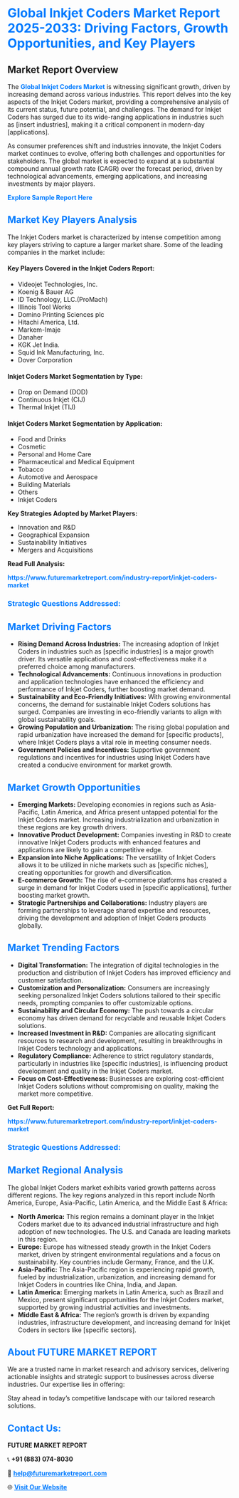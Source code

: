<h1 style="color: #007BFF;">Global Inkjet Coders Market Report 2025-2033: Driving Factors, Growth Opportunities, and Key Players</h1>

<section id="overview">
<h2>Market Report Overview</h2>
<p>The <a href="https://www.futuremarketreport.com/industry-report/inkjet-coders-market" style="color: #007BFF; text-decoration: none;"><strong>Global Inkjet Coders Market</strong></a> is witnessing significant growth, driven by increasing demand across various industries. This report delves into the key aspects of the Inkjet Coders market, providing a comprehensive analysis of its current status, future potential, and challenges. The demand for Inkjet Coders has surged due to its wide-ranging applications in industries such as [insert industries], making it a critical component in modern-day [applications].</p>
<p>As consumer preferences shift and industries innovate, the Inkjet Coders market continues to evolve, offering both challenges and opportunities for stakeholders. The global market is expected to expand at a substantial compound annual growth rate (CAGR) over the forecast period, driven by technological advancements, emerging applications, and increasing investments by major players.</p>
</section>

<section id="overview">
<p><a href="https://www.futuremarketreport.com/request-sample/reportId=124272" style="color: #007BFF; text-decoration: none;"><strong>Explore Sample Report Here</strong></a></p>
</section>

<section id="key-players">
<h2 style="color: #007BFF;">Market Key Players Analysis</h2>
<p>The Inkjet Coders market is characterized by intense competition among key players striving to capture a larger market share. Some of the leading companies in the market include:</p>
<h4>Key Players Covered in the Inkjet Coders Report:</h4>
<ul><li>Videojet Technologies, Inc.</li><li>Koenig &amp; Bauer AG</li><li>ID Technology, LLC.(ProMach)</li><li>Illinois Tool Works</li><li>Domino Printing Sciences plc</li><li>Hitachi America, Ltd.</li><li>Markem-Imaje</li><li>Danaher</li><li>KGK Jet India.</li><li>Squid Ink Manufacturing, Inc.</li><li>Dover Corporation</li></ul>
<h4>Inkjet Coders Market Segmentation by Type:</h4>
<ul><li>Drop on Demand (DOD)</li><li>Continuous Inkjet (CIJ)</li><li>Thermal Inkjet (TIJ)</li></ul>

<h4>Inkjet Coders Market Segmentation by Application:</h4>
<ul><li>Food and Drinks</li><li>Cosmetic</li><li>Personal and Home Care</li><li>Pharmaceutical and Medical Equipment</li><li>Tobacco</li><li>Automotive and Aerospace</li><li>Building Materials</li><li>Others</li><li>Inkjet Coders</li></ul>
<p><strong>Key Strategies Adopted by Market Players:</strong></p>
<ul>
<li>Innovation and R&D</li>
<li>Geographical Expansion</li>
<li>Sustainability Initiatives</li>
<li>Mergers and Acquisitions</li>
</ul>
</section>

<section>
<p><strong>Read Full Analysis: </strong></p><a href="https://www.futuremarketreport.com/industry-report/inkjet-coders-market" style="color: #007BFF; text-decoration: none;"><strong>https://www.futuremarketreport.com/industry-report/inkjet-coders-market</strong></a>
<h3 style="color: #007BFF;">Strategic Questions Addressed:</h3>
</section>

<section id="driving-factors">
<h2 style="color: #007BFF;">Market Driving Factors</h2>
<ul>
<li><strong>Rising Demand Across Industries:</strong> The increasing adoption of Inkjet Coders in industries such as [specific industries] is a major growth driver. Its versatile applications and cost-effectiveness make it a preferred choice among manufacturers.</li>
<li><strong>Technological Advancements:</strong> Continuous innovations in production and application technologies have enhanced the efficiency and performance of Inkjet Coders, further boosting market demand.</li>
<li><strong>Sustainability and Eco-Friendly Initiatives:</strong> With growing environmental concerns, the demand for sustainable Inkjet Coders solutions has surged. Companies are investing in eco-friendly variants to align with global sustainability goals.</li>
<li><strong>Growing Population and Urbanization:</strong> The rising global population and rapid urbanization have increased the demand for [specific products], where Inkjet Coders plays a vital role in meeting consumer needs.</li>
<li><strong>Government Policies and Incentives:</strong> Supportive government regulations and incentives for industries using Inkjet Coders have created a conducive environment for market growth.</li>
</ul>
</section>

<section id="growth-opportunities">
<h2 style="color: #007BFF;">Market Growth Opportunities</h2>
<ul>
<li><strong>Emerging Markets:</strong> Developing economies in regions such as Asia-Pacific, Latin America, and Africa present untapped potential for the Inkjet Coders market. Increasing industrialization and urbanization in these regions are key growth drivers.</li>
<li><strong>Innovative Product Development:</strong> Companies investing in R&D to create innovative Inkjet Coders products with enhanced features and applications are likely to gain a competitive edge.</li>
<li><strong>Expansion into Niche Applications:</strong> The versatility of Inkjet Coders allows it to be utilized in niche markets such as [specific niches], creating opportunities for growth and diversification.</li>
<li><strong>E-commerce Growth:</strong> The rise of e-commerce platforms has created a surge in demand for Inkjet Coders used in [specific applications], further boosting market growth.</li>
<li><strong>Strategic Partnerships and Collaborations:</strong> Industry players are forming partnerships to leverage shared expertise and resources, driving the development and adoption of Inkjet Coders products globally.</li>
</ul>
</section>

<section id="trending-factors">
<h2 style="color: #007BFF;">Market Trending Factors</h2>
<ul>
<li><strong>Digital Transformation:</strong> The integration of digital technologies in the production and distribution of Inkjet Coders has improved efficiency and customer satisfaction.</li>
<li><strong>Customization and Personalization:</strong> Consumers are increasingly seeking personalized Inkjet Coders solutions tailored to their specific needs, prompting companies to offer customizable options.</li>
<li><strong>Sustainability and Circular Economy:</strong> The push towards a circular economy has driven demand for recyclable and reusable Inkjet Coders solutions.</li>
<li><strong>Increased Investment in R&D:</strong> Companies are allocating significant resources to research and development, resulting in breakthroughs in Inkjet Coders technology and applications.</li>
<li><strong>Regulatory Compliance:</strong> Adherence to strict regulatory standards, particularly in industries like [specific industries], is influencing product development and quality in the Inkjet Coders market.</li>
<li><strong>Focus on Cost-Effectiveness:</strong> Businesses are exploring cost-efficient Inkjet Coders solutions without compromising on quality, making the market more competitive.</li>
</ul>
</section>

<section>
<p><strong>Get Full Report: </strong></p><a href="https://www.futuremarketreport.com/industry-report/inkjet-coders-market" style="color: #007BFF; text-decoration: none;"><strong>https://www.futuremarketreport.com/industry-report/inkjet-coders-market</strong></a>
<h3 style="color: #007BFF;">Strategic Questions Addressed:</h3>
</section>


<section id="regional-analysis">
<h2 style="color: #007BFF;">Market Regional Analysis</h2>
<p>The global Inkjet Coders market exhibits varied growth patterns across different regions. The key regions analyzed in this report include North America, Europe, Asia-Pacific, Latin America, and the Middle East & Africa:</p>
<ul>
<li><strong>North America:</strong> This region remains a dominant player in the Inkjet Coders market due to its advanced industrial infrastructure and high adoption of new technologies. The U.S. and Canada are leading markets in this region.</li>
<li><strong>Europe:</strong> Europe has witnessed steady growth in the Inkjet Coders market, driven by stringent environmental regulations and a focus on sustainability. Key countries include Germany, France, and the U.K.</li>
<li><strong>Asia-Pacific:</strong> The Asia-Pacific region is experiencing rapid growth, fueled by industrialization, urbanization, and increasing demand for Inkjet Coders in countries like China, India, and Japan.</li>
<li><strong>Latin America:</strong> Emerging markets in Latin America, such as Brazil and Mexico, present significant opportunities for the Inkjet Coders market, supported by growing industrial activities and investments.</li>
<li><strong>Middle East & Africa:</strong> The region’s growth is driven by expanding industries, infrastructure development, and increasing demand for Inkjet Coders in sectors like [specific sectors].</li>
</ul>
</section>

<footer>
<h2 style="color: #007BFF;">About FUTURE MARKET REPORT</h2>
<p>We are a trusted name in market research and advisory services, delivering actionable insights and strategic support to businesses across diverse industries. Our expertise lies in offering:</p>

<p>Stay ahead in today’s competitive landscape with our tailored research solutions.</p>

<h2 style="color: #007BFF;">Contact Us:</h2>
<p><strong>FUTURE MARKET REPORT</strong></p>
<p>📞 <strong>+91 (883) 074-8030</strong></p>
<p>📧 <strong><a href="mailto:help@futuremarketreport.com" style="color: #007BFF;">help@futuremarketreport.com</a></strong></p>
<p>🌐 <strong><a href="https://www.futuremarketreport.com/" style="color: #007BFF;">Visit Our Website</a></strong></p>
</footer>